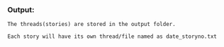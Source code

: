 ### Output:
```
The threads(stories) are stored in the output folder. 

Each story will have its own thread/file named as date_storyno.txt
```


